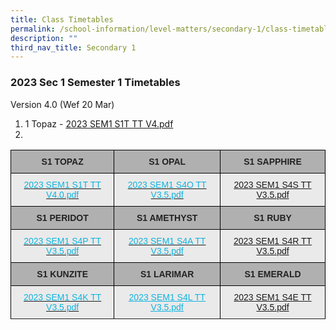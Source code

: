 ```yaml
---
title: Class Timetables
permalink: /school-information/level-matters/secondary-1/class-timetables/
description: ""
third_nav_title: Secondary 1
---
```

### 2023 Sec 1 Semester 1 Timetables

Version 4.0 (Wef 20 Mar)

<style type="text/css">
.tg  {border-collapse:collapse;border-spacing:0;}
.tg td{border-color:black;border-style:solid;border-width:1px;font-family:Arial, sans-serif;font-size:14px;
  overflow:hidden;padding:10px 5px;word-break:normal;}
.tg th{border-color:black;border-style:solid;border-width:1px;font-family:Arial, sans-serif;font-size:14px;
  font-weight:normal;overflow:hidden;padding:10px 5px;word-break:normal;}
.tg .tg-y733{background-color:#EAEAEA;color:#0FB3DF;text-align:center;text-decoration:underline;vertical-align:top}
.tg .tg-pll1{background-color:#B0B0B0;color:#222;font-weight:bold;text-align:center;vertical-align:top}
.tg .tg-uxuj{background-color:#EAEAEA;color:#0FB3DF;text-align:center;vertical-align:top}
.tg .tg-ku5w{background-color:#EAEAEA;color:#222;text-align:center;vertical-align:middle}
.tg .tg-0lax{text-align:left;vertical-align:top}
</style>
<table class="tg">
<thead>
  <tr>
    <th class="tg-pll1">S1 TOPAZ<br></th>
    <th class="tg-pll1">S1 OPAL</th>
    <th class="tg-pll1">S1 SAPPHIRE<br></th>
  </tr>
</thead>
<tbody>
  <tr>
    <td class="tg-uxuj"><a href="/files/2023%SEM1%S1A%TT%V4.pdf"><span style="text-decoration:none;color:#0FB3DF">2023 SEM1 S1T TT V4.0.pdf</span></a><br></td>
    <td class="tg-uxuj"><a href="/files/2023%20SEM1%20S4O%20TT.pdf"><span style="text-decoration:none;color:#0FB3DF">2023 SEM1 S4O TT V3.5.pdf</span></a><br></td>
    <td class="tg-uxuj"><a href="/files/2023%20SEM1%20S4S%20TT.pdf">2023 SEM1 S4S TT V3.5.pdf</a></td>
  </tr>
  <tr>
    <td class="tg-pll1">S1 PERIDOT<br></td>
    <td class="tg-pll1">S1 AMETHYST<br></td>
    <td class="tg-pll1">S1 RUBY<br></td>
  </tr>
  <tr>
    <td class="tg-uxuj"><a href="/files/2023%20SEM1%20S4P%20TT.pdf"><span style="text-decoration:none;color:#0FB3DF">2023 SEM1 S4P TT V3.5.pdf</span></a><br></td>
    <td class="tg-uxuj"><a href="/files/2023%20SEM1%20S4A%20TT.pdf"><span style="text-decoration:none;color:#0FB3DF">2023 SEM1 S4A TT V3.5.pdf</span></a><br></td>
    <td class="tg-uxuj"><a href="/files/2023%20SEM1%20S4R%20TT.pdf">2023 SEM1 S4R TT V3.5.pdf</a></td>
  </tr>
  <tr>
    <td class="tg-pll1"> S1 KUNZITE</td>
    <td class="tg-pll1"> S1 LARIMAR</td>
    <td class="tg-pll1"> S1 EMERALD</td>
  </tr>
  <tr>
    <td class="tg-uxuj"><a href="/files/2023%20SEM1%20S4K%20TT.pdf"><span style="text-decoration:none;color:#0FB3DF">2023 SEM1 S4K TT V3.5.pdf</span></a><br></td>
    <td class="tg-y733"><a href="/files/2023%20SEM1%20S4L%20TT.pdf"><span style="text-decoration:underline;color:#0FB3DF">2023 SEM1 S4L TT V3.5.pdf</span></a><br></td>
    <td class="tg-uxuj"><a href="/files/2023%20SEM1%20S4E%20TT.pdf">2023 SEM1 S4E TT V3.5.pdf</a></td>
  </tr>
  <tr>



1. 1 Topaz - [2023 SEM1 S1T TT V4.pdf](/files/Class%20Timetables/2023/Sem%201/V4_0/2023%20SEM1%20S1T%20TT%20V4.pdf)
2.